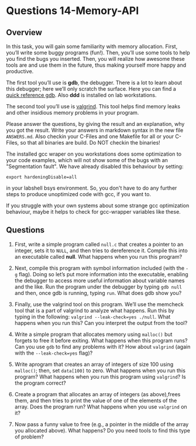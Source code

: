 # Questions 14-Memory-API

## Overview

In this task, you will gain some familiarity with memory allocation. First, you’ll write some buggy programs (fun!). Then, you’ll use some tools to help you find the bugs you inserted. Then, you will realize how awesome these tools are and use them in the future, thus making yourself more happy and productive.

The first tool you’ll use is **gdb**, the debugger. There is a lot to learn about this debugger; here we’ll only scratch the surface. Here you can find a [quick reference gdb][]. Also **ddd** is installed on lab workstations.

The second tool you’ll use is [valgrind][]. This tool helps find memory leaks and other insidious memory problems in your program.

Please answer the questions, by giving the result and an explanation, why you got the result.  Write your answers in markdown syntax in the new file `ANSWERS.md`. Also checkin your C-Files and one Makefile for all or your C-Files, so that all binaries are build. Do NOT checkin the binaries!

The installed gcc wraper on you workstations does some optimization to your code examples, which will not show some of the bugs with an "Segmentation fault". We have already disabled this behaviour by setting:

```text
export hardeningDisable=all
```

in your labshell bsys environment. So, you don't have to do any further steps to produce unoptimized code with gcc, if you want to.

If you struggle with your own systems about some strange gcc optimization behaviour, maybe it helps to check for gcc-wrapper variables like these.

## Questions

1. First, write a simple program called `null.c` that creates a pointer to an integer, sets it to `NULL`, and then tries to dereference it. Compile this into an executable called **null**. What happens when you run this program?

2. Next, compile this program with symbol information included (with the `-g` flag). Doing so let’s put more information into the executable, enabling the debugger to access more useful information about variable names and the like. Run the program under the debugger by typing `gdb null` and then, once gdb is running, typing `run`. What does gdb show you?

3. Finally, use the valgrind tool on this program. We’ll use the memcheck tool that is a part of valgrind to analyze what happens. Run
   this by typing in the following: `valgrind --leak-check=yes ./null`. What happens when you run this? Can you interpret the output from the tool?

4. Write a simple program that allocates memory using `malloc()` but forgets to free it before exiting. What happens when this program runs? Can you use `gdb` to find any problems with it? How about `valgrind` (again with the `--leak-check=yes` flag)?

5. Write aprogram that creates an array of integers of size 100 using `malloc()`; then, set `data[100]` to zero. What happens when you run this program? What happens when you run this program using `valgrind`? Is the program correct?

6. Create a program that allocates an array of integers (as above),frees them, and then tries to print the value of one of the elements of the array. Does the program run? What happens when you use `valgrind` on it?

7. Now pass a funny value to free (e.g., a pointer in the middle of the array you allocated above). What happens? Do you need tools to find this type of problem?



[valgrind]: http://valgrind.org/downloads/current.html
[quick reference gdb]: https://web.stanford.edu/class/cs107/gdb_refcard.pdf
